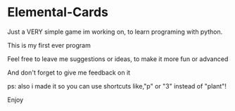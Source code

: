 # Elemental-Cards
Just a VERY simple game im working on, to learn programing with python.

This is my first ever program

Feel free to leave me suggestions or ideas, to make it more fun or advanced

And don't forget to give me feedback on it

ps: also i made it so you can use shortcuts like,"p" or "3" instead of "plant"!

Enjoy
